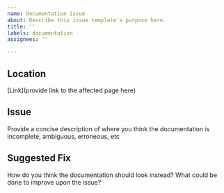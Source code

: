 ```yaml
---
name: Documentation issue
about: Describe this issue template's purpose here.
title: ''
labels: documentation
assignees: ''

---
```


## Location
[Link](provide link to the affected page here)

## Issue
Provide a concise description of where you think the documentation is incomplete, ambiguous, erroneous, etc

## Suggested Fix
How do you think the documentation should look instead? What could be done to improve upon the issue?
